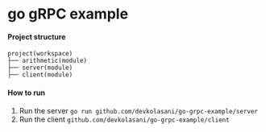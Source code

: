 # go gRPC example

#### Project structure

```
project(workspace)
├── arithmetic(module)
├── server(module)
├── client(module)
```

#### How to run

1. Run the server
   `go run github.com/devkolasani/go-grpc-example/server`
2. Run the client
   `github.com/devkolasani/go-grpc-example/client`
